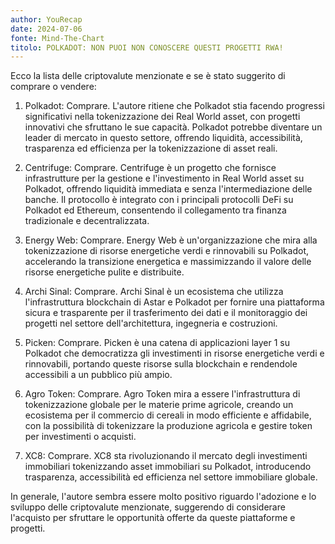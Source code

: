```yaml
---
author: YouRecap
date: 2024-07-06
fonte: Mind-The-Chart 
titolo: POLKADOT: NON PUOI NON CONOSCERE QUESTI PROGETTI RWA!
---
```


Ecco la lista delle criptovalute menzionate e se è stato suggerito di comprare o vendere:

1. Polkadot: Comprare. L'autore ritiene che Polkadot stia facendo progressi significativi nella tokenizzazione dei Real World asset, con progetti innovativi che sfruttano le sue capacità. Polkadot potrebbe diventare un leader di mercato in questo settore, offrendo liquidità, accessibilità, trasparenza ed efficienza per la tokenizzazione di asset reali.

2. Centrifuge: Comprare. Centrifuge è un progetto che fornisce infrastrutture per la gestione e l'investimento in Real World asset su Polkadot, offrendo liquidità immediata e senza l'intermediazione delle banche. Il protocollo è integrato con i principali protocolli DeFi su Polkadot ed Ethereum, consentendo il collegamento tra finanza tradizionale e decentralizzata.

3. Energy Web: Comprare. Energy Web è un'organizzazione che mira alla tokenizzazione di risorse energetiche verdi e rinnovabili su Polkadot, accelerando la transizione energetica e massimizzando il valore delle risorse energetiche pulite e distribuite.

4. Archi Sinal: Comprare. Archi Sinal è un ecosistema che utilizza l'infrastruttura blockchain di Astar e Polkadot per fornire una piattaforma sicura e trasparente per il trasferimento dei dati e il monitoraggio dei progetti nel settore dell'architettura, ingegneria e costruzioni.

5. Picken: Comprare. Picken è una catena di applicazioni layer 1 su Polkadot che democratizza gli investimenti in risorse energetiche verdi e rinnovabili, portando queste risorse sulla blockchain e rendendole accessibili a un pubblico più ampio.

6. Agro Token: Comprare. Agro Token mira a essere l'infrastruttura di tokenizzazione globale per le materie prime agricole, creando un ecosistema per il commercio di cereali in modo efficiente e affidabile, con la possibilità di tokenizzare la produzione agricola e gestire token per investimenti o acquisti.

7. XC8: Comprare. XC8 sta rivoluzionando il mercato degli investimenti immobiliari tokenizzando asset immobiliari su Polkadot, introducendo trasparenza, accessibilità ed efficienza nel settore immobiliare globale.

In generale, l'autore sembra essere molto positivo riguardo l'adozione e lo sviluppo delle criptovalute menzionate, suggerendo di considerare l'acquisto per sfruttare le opportunità offerte da queste piattaforme e progetti.
